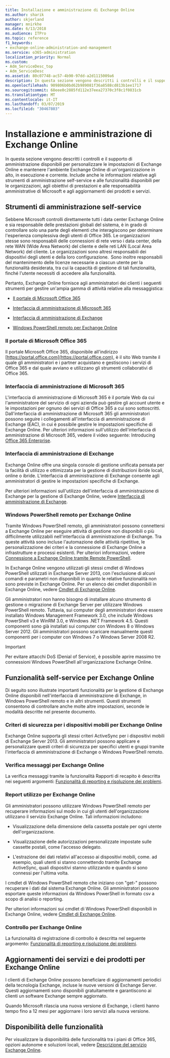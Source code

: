 ```yaml
---
title: Installazione e amministrazione di Exchange Online
ms.author: sharik
author: skjerland
manager: mnirkhe
ms.date: 6/13/2018
ms.audience: ITPro
ms.topic: reference
f1_keywords:
- exchange-online-administration-and-management
ms.service: o365-administration
localization_priority: Normal
ms.custom:
- Adm_ServiceDesc_top
- Adm_ServiceDesc
ms.assetid: 80c07748-ac57-4b90-97dd-a2d1115009a6
description: In questa sezione vengono descritti i controlli e il supporto di amministrazione disponibili per personalizzare le impostazioni di Exchange Online e mantenere l'ambiente Exchange Online di un'organizzazione in alto, in esecuzione e corrente. Include anche le informazioni relative agli strumenti di amministrazione self-service e alle funzionalità disponibili per le organizzazioni, agli obiettivi di prestazioni e alle responsabilità amministrative di Microsoft e agli aggiornamenti dei prodotti e servizi.
ms.openlocfilehash: 909806b0bd62b989081f36a8588cd813b1ee1717
ms.sourcegitcommit: 68eee0c2885fd112e37eea27370c3f8c1f0831cb
ms.translationtype: MT
ms.contentlocale: it-IT
ms.lasthandoff: 03/07/2019
ms.locfileid: "30467803"
---
```

# <a name="exchange-online-setup-and-administration"></a>Installazione e amministrazione di Exchange Online

In questa sezione vengono descritti i controlli e il supporto di amministrazione disponibili per personalizzare le impostazioni di Exchange Online e mantenere l'ambiente Exchange Online di un'organizzazione in alto, in esecuzione e corrente. Include anche le informazioni relative agli strumenti di amministrazione self-service e alle funzionalità disponibili per le organizzazioni, agli obiettivi di prestazioni e alle responsabilità amministrative di Microsoft e agli aggiornamenti dei prodotti e servizi.
  
## <a name="self-service-administration-tools"></a>Strumenti di amministrazione self-service

Sebbene Microsoft controlli direttamente tutti i data center Exchange Online e sia responsabile delle prestazioni globali del sistema, è in grado di controllare solo una parte degli elementi che interagiscono per determinare l'esperienza complessiva degli utenti di Office 365. Le organizzazioni stesse sono responsabili delle connessioni di rete verso i data center, della rete WAN (Wide Area Network) del cliente e delle reti LAN (Local Area Network) del cliente. Le organizzazioni sono altresì responsabili dei dispositivi degli utenti e della loro configurazione.  Sono inoltre responsabili del mantenimento delle licenze necessarie a ciascun utente per la funzionalità desiderata, tra cui la capacità di gestione di tali funzionalità, finché l'utente necessiti di accedere alla funzionalità.
  
Pertanto, Exchange Online fornisce agli amministratori dei clienti i seguenti strumenti per gestire un'ampia gamma di attività relative alla messaggistica:
  
- [Il portale di Microsoft Office 365](exchange-online-setup-and-administration.md#microsoft-office-365-portal)
    
- [Interfaccia di amministrazione di Microsoft 365](exchange-online-setup-and-administration.md#microsoft-office-365-admin-center)
    
- [Interfaccia di amministrazione di Exchange](exchange-online-setup-and-administration.md#exchange-admin-center)
    
- [Windows PowerShell remoto per Exchange Online](exchange-online-setup-and-administration.md#remote-windows-powershell-for-exchange-online)
    
### <a name="microsoft-office-365-portal"></a>Il portale di Microsoft Office 365
<a name="BKMK_MicrosoftOnlineServicesPortal"> </a>

Il portale Microsoft Office 365, disponibile all'indirizzo [https://portal.office.com](https://portal.office.com), è il sito Web tramite il quale gli amministratori e i partner acquistano e gestiscono i servizi di Office 365 e dal quale avviano e utilizzano gli strumenti collaborativi di Office 365.
  
### <a name="microsoft-365-admin-center"></a>Interfaccia di amministrazione di Microsoft 365
<a name="BKMK_Office365admincenterl"> </a>

L'interfaccia di amministrazione di Microsoft 365 è il portale Web da cui l'amministratore del servizio di ogni azienda può gestire gli account utente e le impostazioni per ognuno dei servizi di Office 365 a cui sono sottoscritti. Dall'interfaccia di amministrazione di Microsoft 365 gli amministratori possono seguire i collegamenti all'interfaccia di amministrazione di Exchange (EAC), in cui è possibile gestire le impostazioni specifiche di Exchange Online. Per ulteriori informazioni sull'utilizzo dell'interfaccia di amministrazione di Microsoft 365, vedere il video seguente: Introducing [Office 365 Enterprise](https://go.microsoft.com/fwlink/p/?LinkId=271806).
  
### <a name="exchange-admin-center"></a>Interfaccia di amministrazione di Exchange
<a name="BKMK_ExchangeAdministrationCenter"> </a>

Exchange Online offre una singola console di gestione unificata pensata per la facilità di utilizzo e ottimizzata per la gestione di distribuzioni ibride locali, online o ibride. L'interfaccia di amministrazione di Exchange consente agli amministratori di gestire le impostazioni specifiche di Exchange.
  
Per ulteriori informazioni sull'utilizzo dell'interfaccia di amministrazione di Exchange per la gestione di Exchange Online, vedere [Interfaccia di amministrazione di Exchange](https://go.microsoft.com/fwlink/p/?LinkId=271807).
  
### <a name="remote-windows-powershell-for-exchange-online"></a>Windows PowerShell remoto per Exchange Online
<a name="BKMK_RemoteWindowsPowerShell"> </a>

Tramite Windows PowerShell remoto, gli amministratori possono connettersi a Exchange Online per eseguire attività di gestione non disponibili o più difficilmente utilizzabili nell'interfaccia di amministrazione di Exchange. Tra queste attività sono incluse l'automazione delle attività ripetitive, le personalizzazione dei criteri e la connessione di Exchange Online a infrastrutture e processi esistenti. Per ulteriori informazioni, vedere [Connessione a Exchange Online tramite Remote PowerShell](https://go.microsoft.com/fwlink/p/?LinkId=308994).
  
In Exchange Online vengono utilizzati gli stessi cmdlet di Windows PowerShell utilizzati in Exchange Server 2013, con l'esclusione di alcuni comandi e parametri non disponibili in quanto le relative funzionalità non sono previste in Exchange Online. Per un elenco dei cmdlet disponibili in Exchange Online, vedere [Cmdlet di Exchange Online](https://go.microsoft.com/fwlink/p/?LinkId=271808).
  
Gli amministratori non hanno bisogno di installare alcuno strumento di gestione o migrazione di Exchange Server per utilizzare Windows PowerShell remoto. Tuttavia, sui computer degli amministratori deve essere installato Windows Management Framework 3.0, che include Windows PowerShell v3 e WinRM 3.0, e Windows .NET Framework 4.5. Questi componenti sono già installati sui computer con Windows 8 o Windows Server 2012. Gli amministratori possono scaricare manualmente questi componenti per i computer con Windows 7 o Windows Server 2008 R2.
  
> [!IMPORTANT]
> Per evitare attacchi DoS (Denial of Service), è possibile aprire massimo tre connessioni Windows PowerShell all'organizzazione Exchange Online. 
  
## <a name="self-service-capabilities-for-exchange-online"></a>Funzionalità self-service per Exchange Online

Di seguito sono illustrate importanti funzionalità per la gestione di Exchange Online disponibili nell'interfaccia di amministrazione di Exchange, in Windows PowerShell remoto e in altri strumenti. Questi strumenti consentono di controllare anche molte altre impostazioni, seconde le modalità descritte nel presente documento.
  
### <a name="mobile-device-security-policies-for-exchange-online"></a>Criteri di sicurezza per i dispositivi mobili per Exchange Online

Exchange Online supporta gli stessi criteri ActiveSync per i dispositivi mobili di Exchange Server 2013. Gli amministratori possono applicare e personalizzare questi criteri di sicurezza per specifici utenti e gruppi tramite l'interfaccia di amministrazione di Exchange o Windows PowerShell remoto.
  
### <a name="message-tracking-for-exchange-online"></a>Verifica messaggi per Exchange Online

La verifica messaggi tramite la funzionalità Rapporti di recapito è descritta nei seguenti argomenti: [Funzionalità di reporting e risoluzione dei problemi](reporting-features-and-troubleshooting-tools.md).
  
### <a name="usage-reporting-for-exchange-online"></a>Report utilizzo per Exchange Online

Gli amministratori possono utilizzare Windows PowerShell remoto per recuperare informazioni sul modo in cui gli utenti dell'organizzazione utilizzano il servizio Exchange Online. Tali informazioni includono:
  
- Visualizzazione della dimensione della cassetta postale per ogni utente dell'organizzazione.
    
- Visualizzazione delle autorizzazioni personalizzate impostate sulle cassette postali, come l'accesso delegato.
    
- L'estrazione dei dati relativi all'accesso ai dispositivi mobili, come. ad esempio, quali utenti si stanno connettendo tramite Exchange ActiveSync, quali dispositivi stanno utilizzando e quando si sono connessi per l'ultima volta.
    
I cmdlet di Windows PowerShell remoto che iniziano con "get-" possono recuperare i dati dal sistema Exchange Online. Gli amministratori possono esportare queste informazioni da Windows PowerShell in formato csv a scopo di analisi o reporting.
  
Per ulteriori informazioni sui cmdlet di Windows PowerShell disponibili in Exchange Online, vedere [Cmdlet di Exchange Online](https://go.microsoft.com/fwlink/p/?LinkId=271808).
  
### <a name="auditing-for-exchange-online"></a>Controllo per Exchange Online

La funzionalità di registrazione di controllo è descritta nel seguente argomento: [Funzionalità di reporting e risoluzione dei problemi](reporting-features-and-troubleshooting-tools.md).
  
## <a name="service-and-product-upgrades-for-exchange-online"></a>Aggiornamenti dei servizi e dei prodotti per Exchange Online

I clienti di Exchange Online possono beneficiare di aggiornamenti periodici della tecnologia Exchange, incluse le nuove versioni di Exchange Server. Questi aggiornamenti sono disponibili gratuitamente e garantiscono ai clienti un software Exchange sempre aggiornato.
  
Quando Microsoft rilascia una nuova versione di Exchange, i clienti hanno tempo fino a 12 mesi per aggiornare i loro servizi alla nuova versione.
  
## <a name="feature-availability"></a>Disponibilità delle funzionalità

Per visualizzare la disponibilità delle funzionalità tra i piani di Office 365, opzioni autonome e soluzioni locali, vedere [Descrizione del servizio Exchange Online](exchange-online-service-description.md).
  

